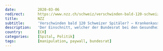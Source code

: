 ```yaml
---
date:          2020-03-06
redirect:      https://www.nzz.ch/schweiz/verschwinden-bald-120-schweizer-spitaeler-krankenkassen-werfen-spitalverband-instrumentalisierung-des-coronavirus-vor-ld.1544908
title:         NZZ
subtitle:      'Verschwinden bald 120 Schweizer Spitäler? – Krankenkassen werfen Spitalverband Instrumentalisierung des Coronavirus vor'
description:   'Der Einschnitt, welcher der Bundesrat bei den Gesundheitskosten plant, würde das Aus für jedes dritte Spital bedeuten, gibt nun der Spitalverband H+ zu bedenken. Der Kassenverband Curafutura wirft H+ vor, mit der Corona-Krise Stimmung zu machen.'
country:       [CH]
categories:    [Spital, Politik]
tags:          [manipulation, paywall, bundesrat]
---
```

